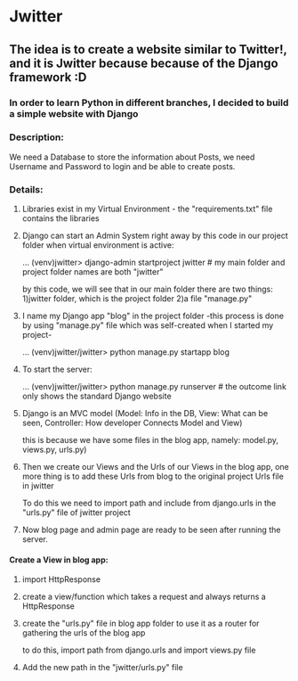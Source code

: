 # Jwitter
## The idea is to create a website similar to Twitter!, and it is Jwitter because because of the Django framework :D
### In order to learn Python in different branches, I decided to build a simple website with Django 

### Description:
We need a Database to store the information about Posts, we need Username and Password to login and be able to create posts.

### Details: 
1. Libraries exist in my Virtual Environment - the "requirements.txt" file contains the libraries
2. Django can start an Admin System right away by this code in our project folder when virtual environment is active:

   ... (venv)jwitter> django-admin startproject jwitter  # my main folder and project folder names are both "jwitter"
   
   by this code, we will see that in our main folder there are two things: 1)jwitter folder, which is the project folder  2)a file "manage.py"
   
3. I name my Django app "blog" in the project folder -this process is done by using "manage.py" file which was self-created when I started my project-
   
   ... (venv)jwitter/jwitter> python manage.py startapp blog
   
4. To start the server:
   
   ... (venv)jwitter/jwitter> python manage.py runserver  # the outcome link only shows the standard Django website
   
5. Django is an MVC model (Model: Info in the DB, View: What can be seen, Controller: How developer Connects Model and View)
   
   this is because we have some files in the blog app, namely: model.py, views.py, urls.py)
   
6. Then we create our Views and the Urls of our Views in the blog app, one more thing is to add these Urls from blog to the original project Urls file in jwitter

    To do this we need to import path and include from django.urls in the "urls.py" file of jwitter project

7. Now blog page and admin page are ready to be seen after running the server.

#### Create a View in blog app:
1. import HttpResponse

2. create a view/function which takes a request and always returns a HttpResponse

3. create the "urls.py" file in blog app folder to use it as a router for gathering the urls of the blog app

   to do this, import path from django.urls and import views.py file

4. Add the new path in the "jwitter/urls.py" file







